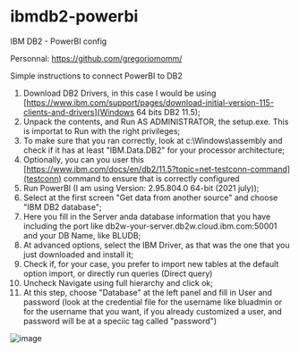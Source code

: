 # ibmdb2-powerbi
IBM DB2 - PowerBI config

Personnal: https://github.com/gregoriomomm/

Simple instructions to connect PowerBI to DB2 

1. Download DB2 Drivers, in this case I would be using [https://www.ibm.com/support/pages/download-initial-version-115-clients-and-drivers](Windows 64 bits DB2 11.5);
2. Unpack the contents, and Run AS ADMINISTRATOR, the setup.exe. This is importat to Run with the right privileges;
3. To make sure that you ran correctly, look at c:\Windows\assembly and check if it has at least "IBM.Data.DB2" for your processor architecture;
4. Optionally, you can you user this [https://www.ibm.com/docs/en/db2/11.5?topic=net-testconn-command](testconn) command to ensure that is correctly configured 
5. Run PowerBI (I am using Version: 2.95.804.0 64-bit (2021 july));
6. Select at the first screen "Get data from another source" and choose "IBM DB2 database";
7. Here you fill in the Server anda database information that you have including the port like db2w-your-server.db2w.cloud.ibm.com:50001 and your DB Name, like BLUDB;
8. At advanced options, select the IBM Driver, as that was the one that you just downloaded and install it;
9. Check if, for your case, you prefer to import new tables at the default option import, or directly run queries (Direct query)
10. Uncheck Navigate using full hierarchy and click ok;
11. At this step, choose "Database" at the left panel and fill in User and password (look at the credential file for the username like bluadmin or for the username that you want, if you already customized a user, and password will be at a speciic tag called "password") 

![image](https://user-images.githubusercontent.com/35934706/127484699-775c4f5f-b948-40b3-bbc5-785e14ebd674.png)

